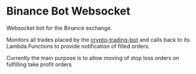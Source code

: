 # Binance Bot Websocket

Websocket bot for the Binance exchange. 

Monitors all trades placed by the [crypto-trading-bot](https://github.com/KevinMcK100/crypto-trading-bot) and calls back to its Lambda Functions to provide notification of filled orders.

Currently the main purpose is to allow moving of stop loss orders on fulfilling take profit orders
